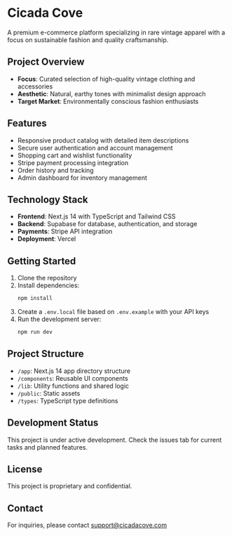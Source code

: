 # Cicada Cove

A premium e-commerce platform specializing in rare vintage apparel with a focus on sustainable fashion and quality craftsmanship.

## Project Overview

- **Focus**: Curated selection of high-quality vintage clothing and accessories
- **Aesthetic**: Natural, earthy tones with minimalist design approach
- **Target Market**: Environmentally conscious fashion enthusiasts

## Features

- Responsive product catalog with detailed item descriptions
- Secure user authentication and account management
- Shopping cart and wishlist functionality
- Stripe payment processing integration
- Order history and tracking
- Admin dashboard for inventory management

## Technology Stack

- **Frontend**: Next.js 14 with TypeScript and Tailwind CSS
- **Backend**: Supabase for database, authentication, and storage
- **Payments**: Stripe API integration
- **Deployment**: Vercel

## Getting Started

1. Clone the repository
2. Install dependencies:
   ```bash
   npm install
   ```
3. Create a `.env.local` file based on `.env.example` with your API keys
4. Run the development server:
   ```bash
   npm run dev
   ```

## Project Structure

- `/app`: Next.js 14 app directory structure
- `/components`: Reusable UI components
- `/lib`: Utility functions and shared logic
- `/public`: Static assets
- `/types`: TypeScript type definitions

## Development Status

This project is under active development. Check the issues tab for current tasks and planned features.

## License

This project is proprietary and confidential.

## Contact

For inquiries, please contact support@cicadacove.com